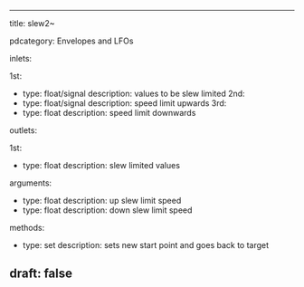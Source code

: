 --- 


title: slew2~

pdcategory: Envelopes and LFOs

inlets:

  1st:
  - type: float/signal
    description: values to be slew limited
  2nd:
  - type: float/signal
    description: speed limit upwards
  3rd:
  - type: float
    description: speed limit downwards

outlets:

  1st:
  - type: float
    description: slew limited values

arguments:
  - type: float
    description: up slew limit speed
  - type: float
    description: down slew limit speed

methods:
  - type: set <float>
    description: sets new start point and goes back to target



draft: false
---